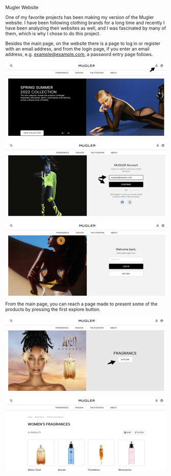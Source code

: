Mugler Website

One of my favorite projects has been making my version of the Mugler website. I have been following clothing brands for a long time and recently I have been analyzing their websites as well, and I was fascinated by many of them, which is why I chose to do this project.

Besides the main page, on the website there is a page to log in or register with an email address, and from the login page, if you enter an email address, e.g. example@example.com, a password entry page follows.

![mugler main page](images/screenshots/mugler-main-page.png)

![mugler account page](images/screenshots/account-page.png)

![mugler account page password](images/screenshots/account-psw-page.png)

From the main page, you can reach a page made to present some of the products by pressing the first explore button.

![mugler main page explore btn](images/screenshots/mugler-main-page-explore.png)

![mugler products page](images/screenshots/products-page.png)
